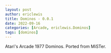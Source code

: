 ```yaml
---
layout: post
author: ericlewis
title: Dominos - 0.0.1
date: 2022-09-16
categories: [Arcade, ericlewis.Dominos]
tags: [dominos]
---
```

Atari's Arcade 1977 Dominos. Ported from MiSTer.

